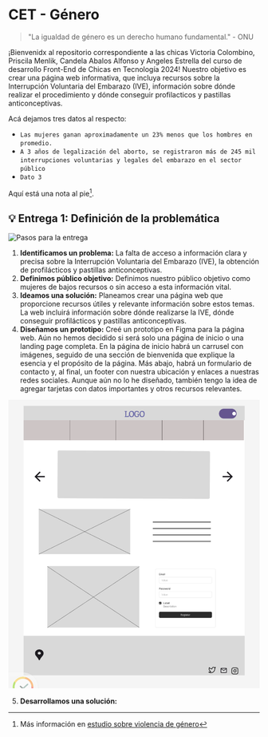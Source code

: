 # CET - Género

> "La igualdad de género es un derecho humano fundamental." - ONU

¡Bienvenidx al repositorio correspondiente a las chicas Victoria Colombino, Priscila Menlik, Candela Abalos Alfonso y Angeles Estrella del curso de desarrollo Front-End de Chicas en Tecnología 2024!
Nuestro objetivo es crear una página web informativa, que incluya recursos sobre la Interrupción Voluntaria del Embarazo (IVE), información sobre dónde realizar el procedimiento y dónde conseguir profilacticos y pastillas anticonceptivas. 

Acá dejamos tres datos al respecto:

- `Las mujeres ganan aproximadamente un 23% menos que los hombres en promedio.`
- `A 3 años de legalización del aborto, se registraron más de 245 mil interrupciones voluntarias y legales del embarazo en el sector público`
- `Dato 3`

Aquí está una nota al pie[^1].

## 💡 Entrega 1: Definición de la problemática

![Pasos para la entrega](https://private-user-images.githubusercontent.com/170821340/336631736-4ec64baa-d3cb-4803-a7eb-bbe2560404f8.png?jwt=eyJhbGciOiJIUzI1NiIsInR5cCI6IkpXVCJ9.eyJpc3MiOiJnaXRodWIuY29tIiwiYXVkIjoicmF3LmdpdGh1YnVzZXJjb250ZW50LmNvbSIsImtleSI6ImtleTUiLCJleHAiOjE3MjA3MTE5NDgsIm5iZiI6MTcyMDcxMTY0OCwicGF0aCI6Ii8xNzA4MjEzNDAvMzM2NjMxNzM2LTRlYzY0YmFhLWQzY2ItNDgwMy1hN2ViLWJiZTI1NjA0MDRmOC5wbmc_WC1BbXotQWxnb3JpdGhtPUFXUzQtSE1BQy1TSEEyNTYmWC1BbXotQ3JlZGVudGlhbD1BS0lBVkNPRFlMU0E1M1BRSzRaQSUyRjIwMjQwNzExJTJGdXMtZWFzdC0xJTJGczMlMkZhd3M0X3JlcXVlc3QmWC1BbXotRGF0ZT0yMDI0MDcxMVQxNTI3MjhaJlgtQW16LUV4cGlyZXM9MzAwJlgtQW16LVNpZ25hdHVyZT04ZGZkN2VlMmI5ZWM2OTAzNTM4OTlmMmM4YTM0N2ZjODQ3YjhlZjUyZmQ1ZTY3YmVmYTUzMGE3NzM5Y2IyN2RlJlgtQW16LVNpZ25lZEhlYWRlcnM9aG9zdCZhY3Rvcl9pZD0wJmtleV9pZD0wJnJlcG9faWQ9MCJ9.Az5ZxL8b2VmEeFLFlR83Qiy9I0Cx9P9HHIUY0MeyUrQ)

1. **Identificamos un problema:** La falta de acceso a información clara y precisa sobre la Interrupción Voluntaria del Embarazo (IVE), la obtención de profilácticos y pastillas anticonceptivas.
2. **Definimos público objetivo:** Definimos nuestro público objetivo como mujeres de bajos recursos o sin acceso a esta información vital. 
3. **Ideamos una solución:** Planeamos crear una página web que proporcione recursos útiles y relevante información sobre estos temas. La web incluirá información sobre dónde realizarse la IVE, dónde conseguir profilácticos y pastillas anticonceptivas.
4. **Diseñamos un prototipo:** Creé un prototipo en Figma para la página web. Aún no hemos decidido si será solo una página de inicio o una landing page completa. En la página de inicio habrá un carrusel con imágenes, seguido de una sección de bienvenida que explique la esencia y el propósito de la página. Más abajo, habrá un formulario de contacto y, al final, un footer con nuestra ubicación y enlaces a nuestras redes sociales. Aunque aún no lo he diseñado, también tengo la idea de agregar tarjetas con datos importantes y otros recursos relevantes.

![Hola](https://github.com/canda-creator/CET-Genero/blob/main/Screenshot_20240701-162052~2.png?raw=true)

5. **Desarrollamos una solución:**

[^1]: Más información en [estudio sobre violencia de género](https://www.infobae.com/sociedad/2024/03/08/un-estudio-global-advirtio-sobre-los-problemas-de-seguridad-y-violencia-que-sufren-las-mujeres-en-la-argentina/.)
